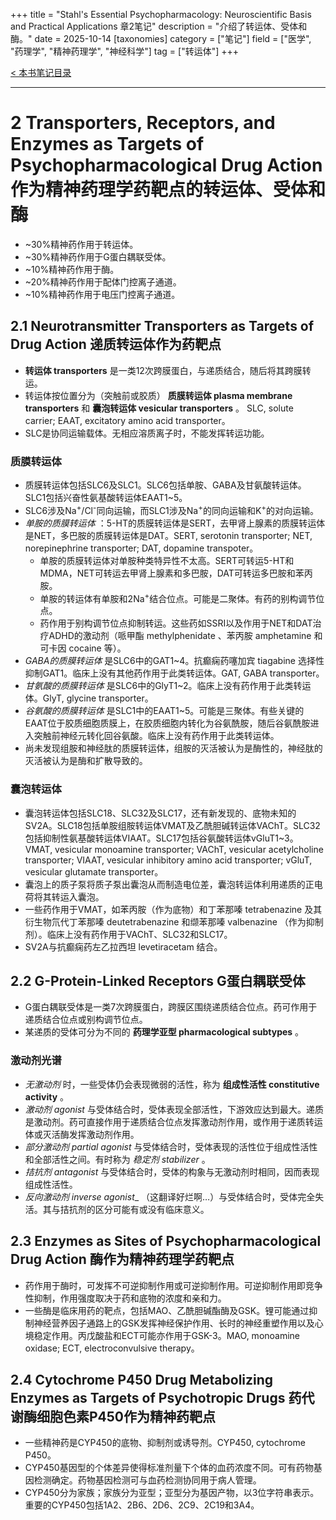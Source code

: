 +++
title = "Stahl's Essential Psychopharmacology: Neuroscientific Basis and Practical Applications 章2笔记"
description = "介绍了转运体、受体和酶。"
date = 2025-10-14
[taxonomies]
category = ["笔记"]
field = ["医学", "药理学", "精神药理学", "神经科学"]
tag = ["转运体"]
+++

[< 本书笔记目录](@/blog/20250919-psychopharmacology-note-index.md)

---
# 2 Transporters, Receptors, and Enzymes as Targets of Psychopharmacological Drug Action 作为精神药理学药靶点的转运体、受体和酶
* ~30%精神药作用于转运体。
* ~30%精神药作用于G蛋白耦联受体。
* ~10%精神药作用于酶。
* ~20%精神药作用于配体门控离子通道。
* ~10%精神药作用于电压门控离子通道。

## 2.1 Neurotransmitter Transporters as Targets of Drug Action 递质转运体作为药靶点
* __转运体 transporters__ 是一类12次跨膜蛋白，与递质结合，随后将其跨膜转运。
* 转运体按位置分为（突触前或胶质） __质膜转运体 plasma membrane transporters__ 和 __囊泡转运体 vesicular transporters__ 。
SLC, solute carrier; EAAT, excitatory amino acid transporter。
* SLC是协同运输载体。无相应溶质离子时，不能发挥转运功能。
### 质膜转运体
* 质膜转运体包括SLC6及SLC1。SLC6包括单胺、GABA及甘氨酸转运体。SLC1包括兴奋性氨基酸转运体EAAT1~5。
* SLC6涉及Na<sup>+</sup>/Cl<sup>-</sup>同向运输，而SLC1涉及Na<sup>+</sup>的同向运输和K<sup>+</sup>的对向运输。
* _单胺的质膜转运体_ ：5-HT的质膜转运体是SERT，去甲肾上腺素的质膜转运体是NET，多巴胺的质膜转运体是DAT。SERT, serotonin transporter; NET, norepinephrine transporter; DAT, dopamine transpoter。
    * 单胺的质膜转运体对单胺种类特异性不太高。SERT可转运5-HT和MDMA，NET可转运去甲肾上腺素和多巴胺，DAT可转运多巴胺和苯丙胺。
    * 单胺的转运体有单胺和2Na<sup>+</sup>结合位点。可能是二聚体。有药的别构调节位点。
    * 药作用于别构调节位点抑制转运。这些药如SSRI以及作用于NET和DAT治疗ADHD的激动剂（哌甲酯 methylphenidate 、苯丙胺 amphetamine 和可卡因 cocaine 等）。
* _GABA的质膜转运体_ 是SLC6中的GAT1~4。抗癫痫药噻加宾 tiagabine 选择性抑制GAT1。临床上没有其他药作用于此类转运体。GAT, GABA transporter。
* _甘氨酸的质膜转运体_ 是SLC6中的GlyT1~2。临床上没有药作用于此类转运体。GlyT, glycine transporter。
* _谷氨酸的质膜转运体_ 是SLC1中的EAAT1~5。可能是三聚体。有些关键的EAAT位于胶质细胞质膜上，在胶质细胞内转化为谷氨酰胺，随后谷氨酰胺进入突触前神经元转化回谷氨酸。临床上没有药作用于此类转运体。
* 尚未发现组胺和神经肽的质膜转运体，组胺的灭活被认为是酶性的，神经肽的灭活被认为是酶和扩散导致的。
### 囊泡转运体
* 囊泡转运体包括SLC18、SLC32及SLC17，还有新发现的、底物未知的SV2A。SLC18包括单胺组胺转运体VMAT及乙酰胆碱转运体VAChT。SLC32包括抑制性氨基酸转运体VIAAT。SLC17包括谷氨酸转运体vGluT1~3。
VMAT, vesicular monoamine transporter; VAChT, vesicular acetylcholine transporter; VIAAT, vesicular inhibitory amino acid transporter; vGluT, vesicular glutamate transporter。
* 囊泡上的质子泵将质子泵出囊泡从而制造电位差，囊泡转运体利用递质的正电荷将其转运入囊泡。
* 一些药作用于VMAT，如苯丙胺（作为底物）和丁苯那嗪 tetrabenazine 及其衍生物氘代丁苯那嗪 deutetrabenazine 和缬苯那嗪 valbenazine （作为抑制剂）。临床上没有药作用于VAChT、SLC32和SLC17。
* SV2A与抗癫痫药左乙拉西坦 levetiracetam 结合。

## 2.2 G-Protein-Linked Receptors G蛋白耦联受体
* G蛋白耦联受体是一类7次跨膜蛋白，跨膜区围绕递质结合位点。药可作用于递质结合位点或别构调节位点。
* 某递质的受体可分为不同的 __药理学亚型 pharmacological subtypes__ 。
### 激动剂光谱
* _无激动剂_ 时，一些受体仍会表现微弱的活性，称为 __组成性活性 constitutive activity__ 。
* _激动剂 agonist_ 与受体结合时，受体表现全部活性，下游效应达到最大。递质是激动剂。药可直接作用于递质结合位点发挥激动剂作用，或作用于递质转运体或灭活酶发挥激动剂作用。
* _部分激动剂 partial agonist_ 与受体结合时，受体表现的活性位于组成性活性和全部活性之间。有时称为 _稳定剂 stabilizer_ 。
* _拮抗剂 antagonist_ 与受体结合时，受体的构象与无激动剂时相同，因而表现组成性活性。
* _反向激动剂 inverse agonist__ （这翻译好烂啊…）与受体结合时，受体完全失活。其与拮抗剂的区分可能有或没有临床意义。

## 2.3 Enzymes as Sites of Psychopharmacological Drug Action 酶作为精神药理学药靶点
* 药作用于酶时，可发挥不可逆抑制作用或可逆抑制作用。可逆抑制作用即竞争性抑制，作用强度取决于药和底物的浓度和亲和力。
* 一些酶是临床用药的靶点，包括MAO、乙酰胆碱酯酶及GSK。锂可能通过抑制神经营养因子通路上的GSK发挥神经保护作用、长时的神经重塑作用以及心境稳定作用。丙戊酸盐和ECT可能亦作用于GSK-3。MAO, monoamine oxidase; ECT, electroconvulsive therapy。

## 2.4 Cytochrome P450 Drug Metabolizing Enzymes as Targets of Psychotropic Drugs 药代谢酶细胞色素P450作为精神药靶点
* 一些精神药是CYP450的底物、抑制剂或诱导剂。CYP450, cytochrome P450。
* CYP450基因型的个体差异使得标准剂量下个体的血药浓度不同。可有药物基因检测确定。药物基因检测可与血药检测协同用于病人管理。
* CYP450分为家族；家族分为亚型；亚型分为基因产物，以3位字符串表示。重要的CYP450包括1A2、2B6、2D6、2C9、2C19和3A4。
